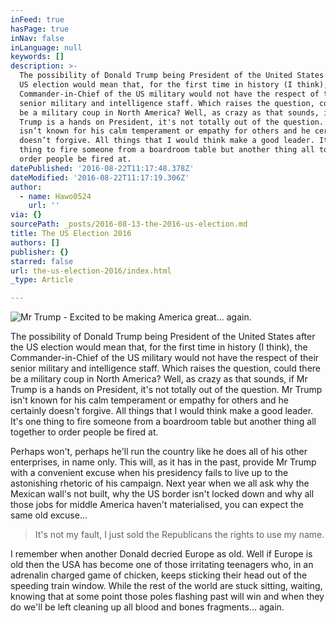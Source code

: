 ```yaml
---
inFeed: true
hasPage: true
inNav: false
inLanguage: null
keywords: []
description: >-
  The possibility of Donald Trump being President of the United States after the
  US election would mean that, for the first time in history (I think), the
  Commander-in-Chief of the US military would not have the respect of their
  senior military and intelligence staff. Which raises the question, could there
  be a military coup in North America? Well, as crazy as that sounds, if Mr
  Trump is a hands on President, it's not totally out of the question. Mr Trump
  isn’t known for his calm temperament or empathy for others and he certainly
  doesn’t forgive. All things that I would think make a good leader. It's one
  thing to fire someone from a boardroom table but another thing all together to
  order people be fired at.
datePublished: '2016-08-22T11:17:48.378Z'
dateModified: '2016-08-22T11:17:19.306Z'
author:
  - name: Hawo0524
    url: ''
via: {}
sourcePath: _posts/2016-08-13-the-2016-us-election.md
title: The US Election 2016
authors: []
publisher: {}
starred: false
url: the-us-election-2016/index.html
_type: Article

---
```

![Mr Trump - Excited to be making America great... again.](https://the-grid-user-content.s3-us-west-2.amazonaws.com/4665a219-8754-437d-9ee4-67bf3577dd2c.jpg)

The possibility of Donald Trump being President of the United States after the US election would mean that, for the first time in history (I think), the Commander-in-Chief of the US military would not have the respect of their senior military and intelligence staff. Which raises the question, could there be a military coup in North America? Well, as crazy as that sounds, if Mr Trump is a hands on President, it's not totally out of the question. Mr Trump isn't known for his calm temperament or empathy for others and he certainly doesn't forgive. All things that I would think make a good leader. It's one thing to fire someone from a boardroom table but another thing all together to order people be fired at.

Perhaps won't, perhaps he'll run the country like he does all of his other enterprises, in name only. This will, as it has in the past, provide Mr Trump with a convenient excuse when his presidency fails to live up to the astonishing rhetoric of his campaign. Next year when we all ask why the Mexican wall's not built, why the US border isn't locked down and why all those jobs for middle America haven't materialised, you can expect the same old excuse...

> It's not my fault, I just sold the Republicans the rights to use my name.

I remember when another Donald decried Europe as old. Well if Europe is old then the USA has become one of those irritating teenagers who, in an adrenalin charged game of chicken, keeps sticking their head out of the speeding train window. While the rest of the world are stuck sitting, waiting, knowing that at some point those poles flashing past will win and when they do we'll be left cleaning up all blood and bones fragments... again.